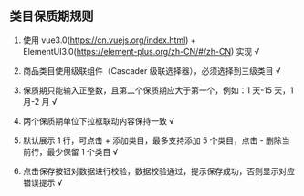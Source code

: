 <!--
 * @User: shencaixia
 * @Email: shencaixia@jd.com
 * @lastTime: 2022-04-28 11:49:17
 * @Description: TODO...
-->
## 类目保质期规则

1. 使用 vue3.0(https://cn.vuejs.org/index.html) + ElementUI3.0(https://element-plus.org/zh-CN/#/zh-CN) 实现 √

2. 商品类目使用级联组件（Cascader 级联选择器），必须选择到三级类目 √

3. 保质期只能输入正整数，且第二个保质期应大于第一个，例如：1 天-15 天，1 月-2 月 √

4. 两个保质期单位下拉框联动内容保持一致 √

5. 默认展示 1 行，可点击 + 添加类目，最多支持添加 5 个类目，点击 - 删除当前行，最少保留 1 个类目 √

6. 点击保存按钮对数据进行校验，数据校验通过，提示保存成功，否则显示对应错误提示 √
